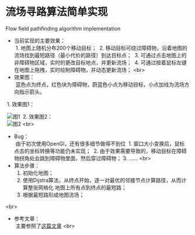 # 流场寻路算法简单实现
Flow field pathfinding algorithm implementation

* 当前实现的主要效果：<br>
  1.  地图上随机分布200个移动目标；
  2.  移动目标可绕过障碍物，沿着地图的流场找到最短路径（最小代价的路径）到达目标点；
  3.  可通过点击地图上的非障碍物区域，实时的更改目标地点，并更新流场；
  4.  可通过按着鼠标左键在地图上拖拽，实时绘制障碍物，并动态更新流场；
  \<br>
* 效果图：<br>
  蓝色点为终点，红色块为障碍物，蔚蓝色小点为移动目标，小点加线为流场方向指示箭头。  
  
  1.  效果图1：  
  
  ![图1]()
  2.  效果图2：  
  ![图2]()
  \<br>
* Bug：<br>
  由于初次使用OpenGl，还有很多细节做得不到位
  1. 窗口大小变换后，鼠标点击的坐标转换等功能仍未实现；
  2. 由于效果需要导致的，移动目标在障碍物拐角处会跳到障碍物里面，然后穿过障碍物；
  3. ……
  \<br>
* 算法步骤：<br>
  1. 初始化地图；
  2. 使用Dijstra算法，从终点开始，逐一对最优的邻接节点计算路径，从而计算整张网格化
    地图上所有点到终点的最短路；
  3. 根据最短路形成地图流场；

\<br>
* 参考文章：<br>
  主要参照了[这篇文章](https://gamedevelopment.tutsplus.com/tutorials/understanding-goal-based-vector-field-pathfinding--gamedev-9007)
\<br>

